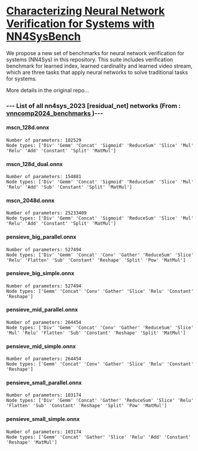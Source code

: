 # <a href ="https://github.com/Khoury-srg/VNNComp23_NN4Sys"> Characterizing Neural Network Verification for Systems with NN4SysBench </a>

We propose a new set of benchmarks for neural network verification for systems (NN4Sys) in this repository. This suite includes verification benchmark for learned index, learned cardinality and learned video stream, which are three tasks that apply neural networks to solve traditional tasks for systems.

More details in the original repo...

### --- List of all nn4sys_2023 [residual_net] networks (From :<a href = 'https://github.com/ChristopherBrix/vnncomp2024_benchmarks'> vnncomp2024_benchmarks </a>)---

#### mscn_128d.onnx 
	Number of parameters: 102529 
	Node types: ['Div' 'Gemm' 'Concat' 'Sigmoid' 'ReduceSum' 'Slice' 'Mul' 'Relu' 'Add' 'Constant' 'Split' 'MatMul']

#### mscn_128d_dual.onnx 
	Number of parameters: 154881 
	Node types: ['Div' 'Gemm' 'Concat' 'Sigmoid' 'ReduceSum' 'Slice' 'Mul' 'Relu' 'Add' 'Sub' 'Constant' 'Split' 'MatMul']

#### mscn_2048d.onnx 
	Number of parameters: 25233409 
	Node types: ['Div' 'Gemm' 'Concat' 'Sigmoid' 'ReduceSum' 'Slice' 'Mul' 'Relu' 'Add' 'Constant' 'Split' 'MatMul']

#### pensieve_big_parallel.onnx 
	Number of parameters: 527494 
	Node types: ['Div' 'Gemm' 'Concat' 'Conv' 'Gather' 'ReduceSum' 'Slice' 'Relu' 'Flatten' 'Sub' 'Constant' 'Reshape' 'Split' 'Pow' 'MatMul']

#### pensieve_big_simple.onnx 
	Number of parameters: 527494 
	Node types: ['Gemm' 'Concat' 'Conv' 'Gather' 'Slice' 'Relu' 'Constant' 'Reshape']

#### pensieve_mid_parallel.onnx 
	Number of parameters: 264454 
	Node types: ['Div' 'Gemm' 'Concat' 'Conv' 'Gather' 'ReduceSum' 'Slice' 'Mul' 'Relu' 'Flatten' 'Sub' 'Constant' 'Reshape' 'Split' 'MatMul']

#### pensieve_mid_simple.onnx 
	Number of parameters: 264454 
	Node types: ['Gemm' 'Concat' 'Conv' 'Gather' 'Slice' 'Relu' 'Constant' 'Reshape']

#### pensieve_small_parallel.onnx 
	Number of parameters: 103174 
	Node types: ['Div' 'Gemm' 'Concat' 'Gather' 'ReduceSum' 'Slice' 'Relu' 'Flatten' 'Sub' 'Constant' 'Reshape' 'Split' 'Pow' 'MatMul']

#### pensieve_small_simple.onnx 
	Number of parameters: 103174 
	Node types: ['Gemm' 'Concat' 'Gather' 'Slice' 'Relu' 'Add' 'Constant' 'Reshape' 'MatMul']

